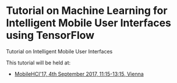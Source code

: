 # Tutorial on Machine Learning for Intelligent Mobile User Interfaces using TensorFlow
Tutorial on Intelligent Mobile User Interfaces


This tutorial will be held at:
* [MobileHCI'17, 4th September 2017, 11:15-13:15, Vienna](https://interactionlab.io/imui-mobilehci17/)

